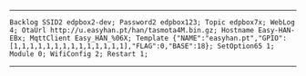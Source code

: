 <hr>

```Backlog SSID2 edpbox2-dev; Password2 edpbox123; Topic edpbox7x; WebLog 4; OtaUrl http://u.easyhan.pt/han/tasmota4M.bin.gz; Hostname Easy-HAN-EBx; MqttClient Easy_HAN_%06X; Template {"NAME":"easyhan.pt","GPIO":[1,1,1,1,1,1,1,1,1,1,1,1,1,1],"FLAG":0,"BASE":18}; SetOption65 1; Module 0; WifiConfig 2; Restart 1; ``` 

<hr>

